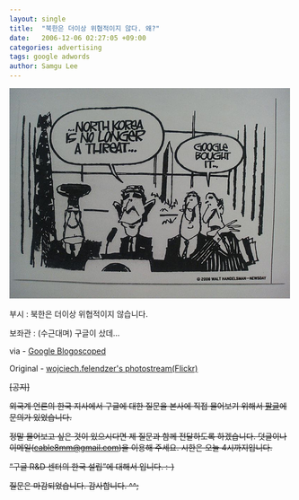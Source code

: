 ```yaml
---
layout: single
title:  "북한은 더이상 위협적이지 않다. 왜?"
date:   2006-12-06 02:27:05 +09:00
categories: advertising
tags: google adwords
author: Samgu Lee
---
```

![북한은 더이상 위협적이지 않다](/assets/north-korea-is-no-longer-a-threat.jpg)

부시 : 북한은 더이상 위협적이지 않습니다.

보좌관 : (수근대며) 구글이 샀데...

via - [Google Blogoscoped](http://blog.outer-court.com/archive/2006-12-06.html#n33)

Original - [wojciech.felendzer's photostream(Flickr)](http://www.flickr.com/photos/felendzer/315134177/)

~~[공지]~~

~~외국계 언론의 한국 지사에서 구글에 대한 질문을 본사에 직접 물어보기 위해서 [팔글](https://www.palgle.com)에 문의가 있었습니다.~~

~~정말 물어보고 싶은 것이 있으시다면 제 질문과 함께 전달하도록 하겠습니다. 덧글이나 이메일(cable8mm@gmail.com)을 이용해 주세요. 시한은 오늘 4시까지입니다.~~

~~“구글 R&D 센터의 한국 설립”에 대해서 입니다. :-)~~

~~질문은 마감되었습니다. 감사합니다. ^^;~~